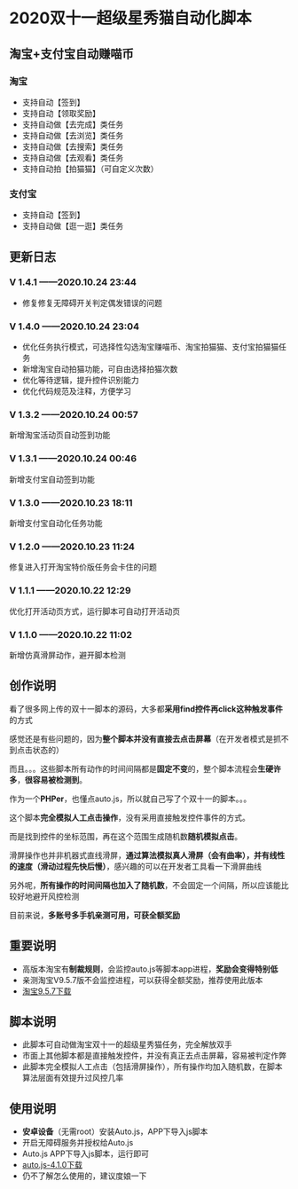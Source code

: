 # 2020双十一超级星秀猫自动化脚本
## 淘宝+支付宝自动赚喵币
### 淘宝
* 支持自动【签到】
* 支持自动【领取奖励】
* 支持自动做【去完成】类任务
* 支持自动做【去浏览】类任务
* 支持自动做【去搜索】类任务
* 支持自动做【去观看】类任务
* 支持自动拍【拍猫猫】（可自定义次数）

### 支付宝
* 支持自动【签到】
* 支持自动做【逛一逛】类任务

## 更新日志
### V 1.4.1   ——2020.10.24 23:44
* 修复修复无障碍开关判定偶发错误的问题

### V 1.4.0   ——2020.10.24 23:04
* 优化任务执行模式，可选择性勾选淘宝赚喵币、淘宝拍猫猫、支付宝拍猫猫任务
* 新增淘宝自动拍猫功能，可自由选择拍猫次数
* 优化等待逻辑，提升控件识别能力
* 优化代码规范及注释，方便学习

### V 1.3.2   ——2020.10.24 00:57
新增淘宝活动页自动签到功能

### V 1.3.1   ——2020.10.24 00:46
新增支付宝自动签到功能

### V 1.3.0   ——2020.10.23 18:11
新增支付宝自动化任务功能

### V 1.2.0   ——2020.10.23 11:24
修复进入打开淘宝特价版任务会卡住的问题

### V 1.1.1   ——2020.10.22 12:29
优化打开活动页方式，运行脚本可自动打开活动页

### V 1.1.0   ——2020.10.22 11:02
新增仿真滑屏动作，避开脚本检测

## 创作说明
看了很多网上传的双十一脚本的源码，大多都**采用find控件再click这种触发事件**的方式

感觉还是有些问题的，因为**整个脚本并没有直接去点击屏幕**（在开发者模式是抓不到点击状态的）

而且。。。这些脚本所有动作的时间间隔都是**固定不变**的，整个脚本流程会**生硬许多**，**很容易被检测到**。

作为一个**PHPer**，也懂点auto.js，所以就自己写了个双十一的脚本。。。

这个脚本**完全模拟人工点击操作**，没有采用直接触发控件事件的方式。

而是找到控件的坐标范围，再在这个范围生成随机数**随机模拟点击**。

滑屏操作也并非机器式直线滑屏，**通过算法模拟真人滑屏（会有曲率），并有线性的速度（滑动过程先快后慢）**，感兴趣的可以在开发者工具看一下滑屏曲线

另外呢，**所有操作的时间间隔也加入了随机数**，不会固定一个间隔，所以应该能比较好地避开风控检测

目前来说，**多账号多手机亲测可用，可获全额奖励**

## 重要说明
* 高版本淘宝有**制裁规则**，会监控auto.js等脚本app进程，**奖励会变得特别低**
* 亲测淘宝V9.5.7版不会监控进程，可以获得全额奖励，推荐使用此版本
* [淘宝9.5.7下载](https://www.wandoujia.com/apps/32267/history_v278)

## 脚本说明
* 此脚本可自动做淘宝双十一的超级星秀猫任务，完全解放双手
* 市面上其他脚本都是直接触发控件，并没有真正去点击屏幕，容易被判定作弊
* 此脚本完全模拟人工点击（包括滑屏操作），所有操作均加入随机数，在脚本算法层面有效提升过风控几率

## 使用说明
* **安卓设备**（无需root）安装Auto.js，APP下导入js脚本
* 开启无障碍服务并授权给Auto.js
* Auto.js APP下导入js脚本，运行即可
* [auto.js-4.1.0下载](https://share.weiyun.com/5a9g8ys)
* 仍不了解怎么使用的，建议度娘一下
